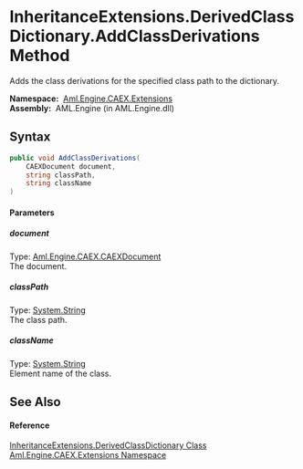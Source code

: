 InheritanceExtensions.DerivedClassDictionary.AddClassDerivations Method
=======================================================================
Adds the class derivations for the specified class path to the dictionary.

  **Namespace:**  [Aml.Engine.CAEX.Extensions][1]  
  **Assembly:**  AML.Engine (in AML.Engine.dll)

Syntax
------

```csharp
public void AddClassDerivations(
	CAEXDocument document,
	string classPath,
	string className
)
```

#### Parameters

##### *document*
Type: [Aml.Engine.CAEX.CAEXDocument][2]  
The document.

##### *classPath*
Type: [System.String][3]  
The class path.

##### *className*
Type: [System.String][3]  
Element name of the class.


See Also
--------

#### Reference
[InheritanceExtensions.DerivedClassDictionary Class][4]  
[Aml.Engine.CAEX.Extensions Namespace][1]  

[1]: ../README.md
[2]: ../../Aml.Engine.CAEX/CAEXDocument/README.md
[3]: https://docs.microsoft.com/dotnet/api/system.string
[4]: README.md
[5]: https://www.automationml.org
[6]: ../../icons/logoShade.png
